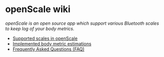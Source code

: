<!-- 
<p align="center">
<a href="https://github.com/oliexdev/openScale/raw/master/doc/screens/screen_graph.png" target="_blank">
<img src='https://github.com/oliexdev/openScale/raw/master/doc/screens/screen_graph.png' width='300px' alt='missing' /> </a> <br>
<sub>Caption</sub>
</p>
-->

# openScale wiki

*openScale is an open source app which support various Bluetooth scales to keep log of your body metrics.*

* [Supported scales in openScale](https://github.com/oliexdev/openScale/wiki/Supported-scales-in-openScale)
* [Implemented body metric estimations](https://github.com/oliexdev/openScale/wiki/Body-metric-estimations)
* [Frequently Asked Questions (FAQ)](https://github.com/oliexdev/openScale/wiki/Frequently-Asked-Questions-(FAQ))